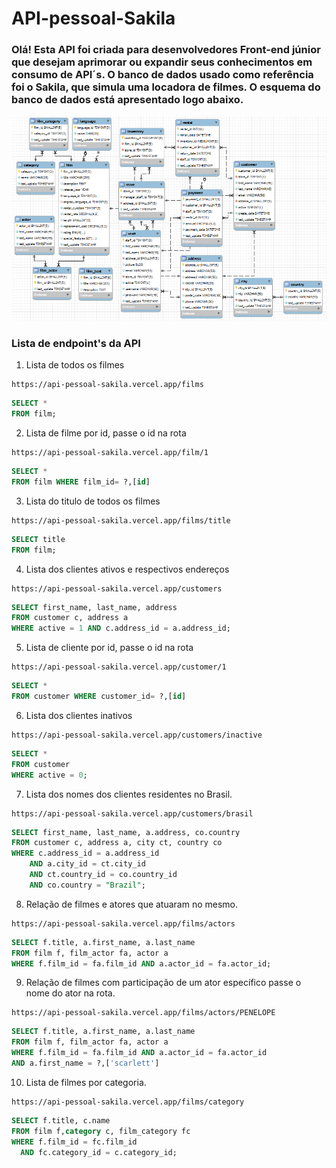 # API-pessoal-Sakila
<h3>
Olá! Esta API foi criada para desenvolvedores Front-end júnior que desejam aprimorar ou expandir seus conhecimentos em consumo de API´s. O banco de dados usado como referência foi o Sakila, que simula uma locadora de filmes. O esquema do banco de dados está apresentado logo abaixo.	
</h3>
 <img alt="Rafa-Js" src="./src/schema/SampleSakila.png">
 
 <h3>
Lista de endpoint's da API 
 </h3>

1. Lista de todos os filmes
```
https://api-pessoal-sakila.vercel.app/films
```
```sql
SELECT *
FROM film;
```
2. Lista de filme por id, passe o id na rota
```
https://api-pessoal-sakila.vercel.app/film/1
```
```sql
SELECT *
FROM film WHERE film_id= ?,[id]
```

3. Lista do titulo de todos os filmes
```
https://api-pessoal-sakila.vercel.app/films/title
```
```sql
SELECT title
FROM film;
```

4. Lista dos clientes ativos e respectivos endereços
```
https://api-pessoal-sakila.vercel.app/customers
```
```sql
SELECT first_name, last_name, address
FROM customer c, address a
WHERE active = 1 AND c.address_id = a.address_id;
```
5. Lista de cliente por id, passe o id na rota
```
https://api-pessoal-sakila.vercel.app/customer/1
```
```sql
SELECT *
FROM customer WHERE customer_id= ?,[id]
```
6. Lista dos clientes inativos
```
https://api-pessoal-sakila.vercel.app/customers/inactive
```
```sql
SELECT *
FROM customer
WHERE active = 0;
```

7. Lista dos nomes dos clientes residentes no Brasil.
```
https://api-pessoal-sakila.vercel.app/customers/brasil
```
```sql
SELECT first_name, last_name, a.address, co.country
FROM customer c, address a, city ct, country co
WHERE c.address_id = a.address_id
	AND a.city_id = ct.city_id
	AND ct.country_id = co.country_id
    AND co.country = "Brazil";
```
8. Relação de filmes e atores que atuaram no mesmo.
```
https://api-pessoal-sakila.vercel.app/films/actors
```
```sql
SELECT f.title, a.first_name, a.last_name
FROM film f, film_actor fa, actor a
WHERE f.film_id = fa.film_id AND a.actor_id = fa.actor_id;
```

9. Relação de filmes com participação de um ator específico passe o nome do ator na rota.
```
https://api-pessoal-sakila.vercel.app/films/actors/PENELOPE
```
```sql
SELECT f.title, a.first_name, a.last_name
FROM film f, film_actor fa, actor a
WHERE f.film_id = fa.film_id AND a.actor_id = fa.actor_id
AND a.first_name = ?,['scarlett']
```

10. Lista de filmes por categoria.
```
https://api-pessoal-sakila.vercel.app/films/category
```
```sql
SELECT f.title, c.name 
FROM film f,category c, film_category fc
WHERE f.film_id = fc.film_id
  AND fc.category_id = c.category_id;
```
